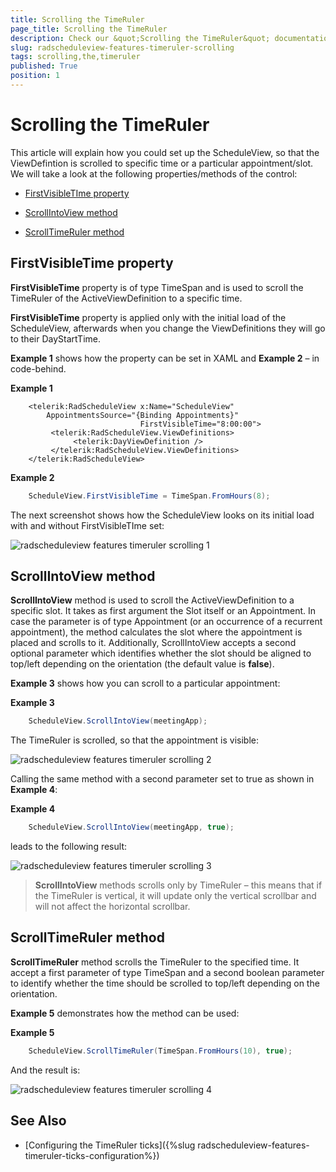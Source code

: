 ```yaml
---
title: Scrolling the TimeRuler
page_title: Scrolling the TimeRuler
description: Check our &quot;Scrolling the TimeRuler&quot; documentation article for the RadScheduleView {{ site.framework_name }} control.
slug: radscheduleview-features-timeruler-scrolling
tags: scrolling,the,timeruler
published: True
position: 1
---
```


# Scrolling the TimeRuler

This article will explain how you could set up the ScheduleView, so that the ViewDefintion is scrolled to specific time or a particular appointment/slot.  We will take a look at the following properties/methods of the control:

* [FirstVisibleTIme property](#firstvisibletime-property)

* [ScrollIntoView method](#scrollintoview-method)

* [ScrollTimeRuler method](#scrolltimeruler-method)         

## FirstVisibleTime property

__FirstVisibleTime__ property is of type TimeSpan and is used to scroll the TimeRuler of the ActiveViewDefinition to a specific time. 

__FirstVisibleTime__ property is applied only with the initial load of the ScheduleView, afterwards when you change the ViewDefinitions they will go to their DayStartTime.

__Example 1__ shows how the property can be set in XAML and __Example 2__ – in code-behind.

__Example 1__

```XAML
	<telerik:RadScheduleView x:Name="ScheduleView"
	    AppointmentsSource="{Binding Appointments}"                                  
	                         FirstVisibleTime="8:00:00">
	     <telerik:RadScheduleView.ViewDefinitions>
	          <telerik:DayViewDefinition />
	     </telerik:RadScheduleView.ViewDefinitions>
	</telerik:RadScheduleView>
```

__Example 2__

```C#
	ScheduleView.FirstVisibleTime = TimeSpan.FromHours(8);
```

The next screenshot shows how the ScheduleView looks on its initial load with and without FirstVisibleTIme set:

![radscheduleview features timeruler scrolling 1](images/radscheduleview_features_timeruler_scrolling_1.png)

## ScrollIntoView method

__ScrollIntoView__ method is used to scroll the ActiveViewDefinition to a specific slot. It takes as first argument the Slot itself or an Appointment. In case the parameter is of type Appointment (or an occurrence of a recurrent appointment), the method calculates the slot where the appointment is placed and scrolls to it. Additionally, ScrollIntoView accepts a second optional parameter which identifies whether the slot should be aligned to top/left depending on the orientation (the default value is __false__).        

__Example 3__ shows how you can scroll to a particular appointment:

__Example 3__

```C#
	ScheduleView.ScrollIntoView(meetingApp);
```

The TimeRuler is scrolled, so that the appointment is visible:

![radscheduleview features timeruler scrolling 2](images/radscheduleview_features_timeruler_scrolling_2.png)

Calling the same method with a second parameter set to true as shown in __Example 4__:

__Example 4__

```C#
	ScheduleView.ScrollIntoView(meetingApp, true);
```

leads to the following result:

![radscheduleview features timeruler scrolling 3](images/radscheduleview_features_timeruler_scrolling_3.png)

>__ScrollIntoView__ methods scrolls only by TimeRuler – this means that if the TimeRuler is vertical, it will update only the vertical scrollbar and will not affect the horizontal scrollbar.

## ScrollTimeRuler method

__ScrollTimeRuler__ method scrolls the TimeRuler to the specified time. It accept a first parameter of type TimeSpan and a second boolean parameter to identify whether the time should be scrolled to top/left depending on the orientation.

__Example 5__ demonstrates how the method can be used:

__Example 5__

```C#
	ScheduleView.ScrollTimeRuler(TimeSpan.FromHours(10), true);
```

And the result is:

![radscheduleview features timeruler scrolling 4](images/radscheduleview_features_timeruler_scrolling_4.png)

## See Also

 * [Configuring the TimeRuler ticks]({%slug radscheduleview-features-timeruler-ticks-configuration%})
